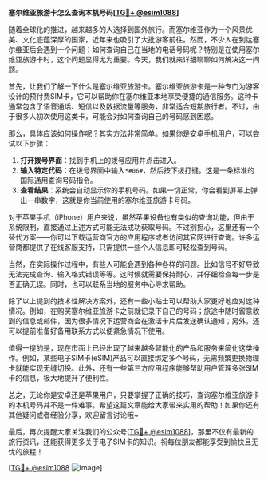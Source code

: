 **塞尔维亚旅游卡怎么查询本机号码[[TG💪+ @esim1088](https://t.me/s/esim1088)]**

随着全球化的推进，越来越多的人选择到国外旅行。而塞尔维亚作为一个风景优美、文化底蕴深厚的国家，近年来也吸引了大批游客前往。然而，不少人在到达塞尔维亚后会遇到一个问题：如何查询自己在当地的电话号码呢？特别是在使用塞尔维亚旅游卡时，这个问题显得尤为重要。今天，我们就来详细聊聊如何解决这一问题。

首先，让我们了解一下什么是塞尔维亚旅游卡。塞尔维亚旅游卡是一种专门为游客设计的预付费SIM卡，它可以帮助你在塞尔维亚本地享受便捷的通信服务。这种卡通常包含了语音通话、短信以及数据流量等服务，非常适合短期旅行者。不过，由于很多人初次使用这类卡，可能会对如何查询自己的号码感到困惑。

那么，具体应该如何操作呢？其实方法非常简单。如果你是安卓手机用户，可以尝试以下步骤：

1. **打开拨号界面**：找到手机上的拨号应用并点击进入。
2. **输入特定代码**：在拨号界面中输入`*#06#`，然后按下拨打键。这是一条标准的国际通用查询号码指令。
3. **查看结果**：系统会自动显示你的手机号码。如果一切正常，你会看到屏幕上弹出一串数字，这就是你当前使用的塞尔维亚旅游卡号码。

对于苹果手机（iPhone）用户来说，虽然苹果设备也有类似的查询功能，但由于系统限制，直接通过上述方式可能无法成功获取号码。不过别担心，这里还有一个替代方案——你可以下载运营商官方的应用程序或者访问其官网进行查询。许多运营商都提供了在线客服支持，只需提供一些个人信息即可轻松查到号码。

当然，在实际操作过程中，有些人可能会遇到各种各样的问题。比如信号不好导致无法完成查询、输入格式错误等等。这时候就需要保持耐心，并仔细检查每一步是否正确无误。同时，也可以联系当地的服务中心寻求帮助。

除了以上提到的技术性解决方案外，还有一些小贴士可以帮助大家更好地应对这种情况。例如，在购买塞尔维亚旅游卡之前就记录下自己的号码；旅途中随时留意收到的信息或邮件，因为很多情况下运营商会在激活卡片后发送确认通知；另外，还可以提前准备好备用联系方式以便紧急情况下使用。

值得一提的是，现在市面上已经出现了越来越多智能化的产品和服务来简化这类操作。例如，某些电子SIM卡(eSIM)产品可以直接绑定多个号码，无需频繁更换物理卡就能实现无缝切换。此外，还有一些第三方应用程序能够帮助用户管理多张SIM卡的信息，极大地提升了便利性。

总之，无论你是安卓还是苹果用户，只要掌握了正确的技巧，查询塞尔维亚旅游卡的本机号码并不是一件难事。希望这篇文章能给大家带来实用的帮助！如果你还有其他疑问或者经验分享，欢迎留言讨论哦~

最后，再次提醒大家关注我们的公众号[[TG💪+ @esim1088](https://t.me/s/esim1088)]，那里不仅有最新的旅行资讯，还能获得更多关于电子SIM卡的知识。祝每位朋友都能享受到愉快且无忧的旅程！

[[TG💪+ @esim1088](https://t.me/s/esim1088) ![Image](https://i.postimg.cc/4NQfJmqS/Snipaste-2025-05-13-00-14-12.png)]